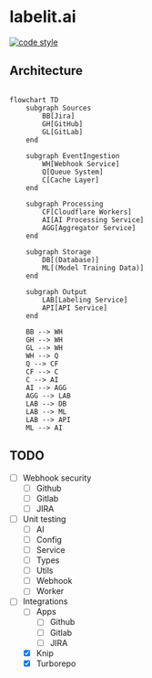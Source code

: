 # labelit.ai

[![code style](https://antfu.me/badge-code-style.svg)](https://github.com/antfu/eslint-config)

## Architecture

```mermaid

flowchart TD
    subgraph Sources
        BB[Jira]
        GH[GitHub]
        GL[GitLab]
    end

    subgraph EventIngestion
        WH[Webhook Service]
        Q[Queue System]
        C[Cache Layer]
    end

    subgraph Processing
        CF[Cloudflare Workers]
        AI[AI Processing Service]
        AGG[Aggregator Service]
    end

    subgraph Storage
        DB[(Database)]
        ML[(Model Training Data)]
    end

    subgraph Output
        LAB[Labeling Service]
        API[API Service]
    end

    BB --> WH
    GH --> WH
    GL --> WH
    WH --> Q
    Q --> CF
    CF --> C
    C --> AI
    AI --> AGG
    AGG --> LAB
    LAB --> DB
    LAB --> ML
    LAB --> API
    ML --> AI
```

## TODO

- [ ] Webhook security
  - [ ] Github
  - [ ] Gitlab
  - [ ] JIRA
- [ ] Unit testing
  - [ ] AI
  - [ ] Config
  - [ ] Service
  - [ ] Types
  - [ ] Utils
  - [ ] Webhook
  - [ ] Worker
- [ ] Integrations
  - [ ] Apps
    - [ ] Github
    - [ ] Gitlab
    - [ ] JIRA
  - [x] Knip
  - [x] Turborepo
